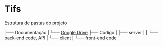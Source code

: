 # Tifs

Estrutura de pastas do projeto


├── Documentação
|   └── [Google Drive](https://drive.google.com/drive/folders/1WBNjLXgZ0SxOekrkjvfrwlNW7meOR-ul?usp=sharing)
├── Código
|   ├── server
|   |   └── back-end code, API
|   └── client
|       └── front-end code
